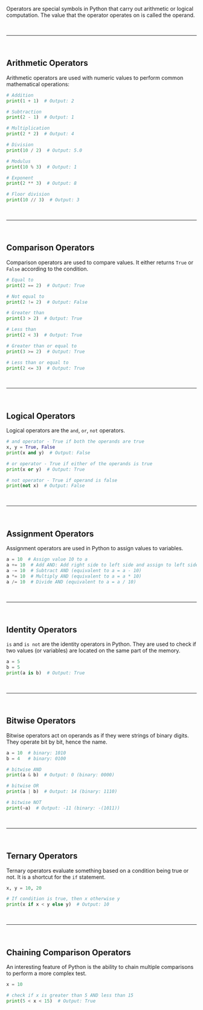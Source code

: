 Operators are special symbols in Python that carry out arithmetic or logical computation. The value that the operator operates on is called the operand.

<br>

---

<br>

## Arithmetic Operators

Arithmetic operators are used with numeric values to perform common mathematical operations:

```python
# Addition
print(1 + 1)  # Output: 2

# Subtraction
print(2 - 1)  # Output: 1

# Multiplication
print(2 * 2)  # Output: 4

# Division
print(10 / 2)  # Output: 5.0

# Modulus
print(10 % 3)  # Output: 1

# Exponent
print(2 ** 3)  # Output: 8

# Floor division
print(10 // 3)  # Output: 3
```

<br>

---

<br>

## Comparison Operators

Comparison operators are used to compare values. It either returns `True` or `False` according to the condition.

```python
# Equal to
print(2 == 2)  # Output: True

# Not equal to
print(2 != 2)  # Output: False

# Greater than
print(3 > 2)  # Output: True

# Less than
print(2 < 3)  # Output: True

# Greater than or equal to
print(3 >= 2)  # Output: True

# Less than or equal to
print(2 <= 3)  # Output: True
```

<br>

---

<br>

## Logical Operators

Logical operators are the `and`, `or`, `not` operators.

```python
# and operator - True if both the operands are true
x, y = True, False
print(x and y)  # Output: False

# or operator - True if either of the operands is true
print(x or y)  # Output: True

# not operator - True if operand is false
print(not x)  # Output: False
```

<br>

---

<br>

## Assignment Operators

Assignment operators are used in Python to assign values to variables.

```python
a = 10  # Assign value 10 to a
a += 10  # Add AND: Add right side to left side and assign to left side (equivalent to a = a + 10)
a -= 10  # Subtract AND (equivalent to a = a - 10)
a *= 10  # Multiply AND (equivalent to a = a * 10)
a /= 10  # Divide AND (equivalent to a = a / 10)
```

<br>

---

<br>

## Identity Operators

`is` and `is not` are the identity operators in Python. They are used to check if two values (or variables) are located on the same part of the memory.

```python
a = 5
b = 5
print(a is b)  # Output: True
```

<br>

---

<br>

## Bitwise Operators

Bitwise operators act on operands as if they were strings of binary digits. They operate bit by bit, hence the name.

```python
a = 10  # binary: 1010
b = 4   # binary: 0100

# bitwise AND
print(a & b)  # Output: 0 (binary: 0000)

# bitwise OR
print(a | b)  # Output: 14 (binary: 1110)

# bitwise NOT
print(~a)  # Output: -11 (binary: -(1011))
```

<br>

---

<br>

## Ternary Operators

Ternary operators evaluate something based on a condition being true or not. It is a shortcut for the `if` statement.

```python
x, y = 10, 20

# If condition is true, then x otherwise y
print(x if x < y else y)  # Output: 10
```

<br>

---

<br>

## Chaining Comparison Operators

An interesting feature of Python is the ability to chain multiple comparisons to perform a more complex test.

```python
x = 10

# check if x is greater than 5 AND less than 15
print(5 < x < 15)  # Output: True
```